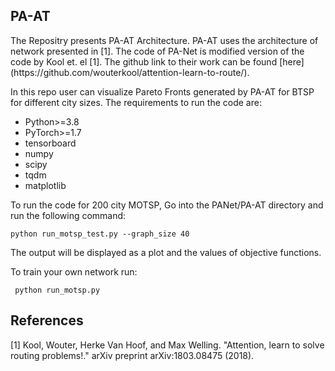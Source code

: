 ## PA-AT

<p> The Repositry presents PA-AT Architecture. PA-AT uses the architecture of network presented in [1]. 
The code of PA-Net is modified version of the code by Kool et. el [1]. The github link to their work can be found [here](https://github.com/wouterkool/attention-learn-to-route/).</p> 



In this repo user can visualize Pareto Fronts generated by PA-AT for BTSP for different city sizes. The requirements to run the code are:
<ul>
<li>Python>=3.8</li>
<li>PyTorch>=1.7 </li>
<li>tensorboard </li>
<li> numpy </li>
<li> scipy </li>
<li> tqdm </li>
<li>matplotlib </li>
</ul>

To run the code for  200 city MOTSP,  Go into the PANet/PA-AT directory  and run the following command:

<code>python run_motsp_test.py --graph_size 40 </code>

The output will be displayed as a plot and the values of objective functions.

To train your own network run:

<code> python run_motsp.py  </code>

## References
<a id="1">[1]</a> 
Kool, Wouter, Herke Van Hoof, and Max Welling. "Attention, learn to solve routing problems!." arXiv preprint arXiv:1803.08475 (2018).
